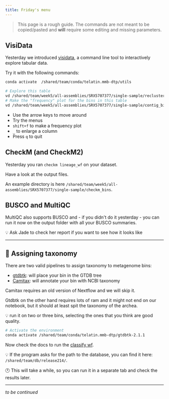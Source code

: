 ```yaml
---
title: Friday's menu
---
```


> This page is a rough guide. The commands are not meant to be copied/pasted and **will** require some editing and missing parameters.

## VisiData

Yesterday we introduced [visidata](https://www.visidata.org/), a command line tool to interactively explore tabular data.

Try it with the following commands:

```bash
conda activate  /shared/team/conda/telatin.mmb-dtp/utils

# Explore this table
vd /shared/team/week5/all-assemblies/SRX5707377/single-sample/recluster_bins_info.tsv
# Make the "frequency" plot for the bins in this table
vd /shared/team/week5/all-assemblies/SRX5707377/single-sample/contig_bins.tsv
```

* Use the arrow keys to move around
* Try the menus
* `shift+f` to make a frequency plot
* `_` to enlarge a column
* Press `q` to quit
  
## CheckM (and CheckM2)

Yesterday you ran `checkm lineage_wf` on your dataset.

Have a look at the output files.

An example directory is here `/shared/team/week5/all-assemblies/SRX5707377/single-sample/checkm_bins`.


## BUSCO and MultiQC

MultiQC also supports BUSCO and - if you didn't do it yesterday - you can run it now
on the output folder with all your BUSCO summaries.

:bulb: Ask Jade to check her report if you want to see how it looks like

---

## :cactus: Assigning taxonomy

There are two valid pipelines to assign taxonomy to metagenome bins:

* [gtdbtk](https://github.com/Ecogenomics/GTDBTk): will place your bin in the GTDB tree
* [Camitax](https://github.com/CAMI-challenge/CAMITAX): will annotate your bin with NCBI taxonomy

Camitax requires an old version of Nextflow and we will skip it.

Gtdbtk on the other hand requires lots of ram and it might not end on our notebook, but it should at least spit the taxonomy of the archea. 

:bulb: run it on two or three bins, selecting the ones that you think are good quality.

```bash
# Activate the environment
conda activate /shared/team/conda/telatin.mmb-dtp/gtdbtk-2.1.1
```

Now check the docs to run the [classify wf](https://ecogenomics.github.io/GTDBTk/commands/classify_wf.html).

:bulb: If the program asks for the path to the database, you can find it here: `/shared/team/db/release214/`.

:clock1: This will take a while, so you can run it in a separate tab and check the results later.

---

*to be continued*